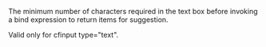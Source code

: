 The minimum number of characters required in
the text box before invoking a bind expression to
return items for suggestion.

Valid only for cfinput type="text".